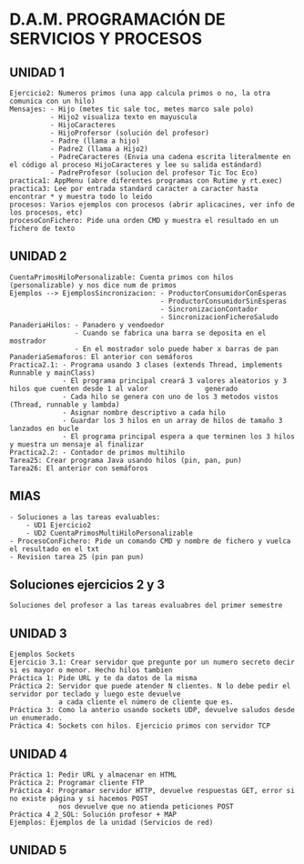 # D.A.M. PROGRAMACIÓN DE SERVICIOS Y PROCESOS

## UNIDAD 1
    Ejercicio2: Numeros primos (una app calcula primos o no, la otra comunica con un hilo)
    Mensajes: - Hijo (metes tic sale toc, metes marco sale polo)
              - Hijo2 visualiza texto en mayuscula
              - HijoCaracteres 
              - HijoProfersor (solución del profesor)
              - Padre (llama a hijo)
              - Padre2 (llama a Hijo2)
              - PadreCaracteres (Envia una cadena escrita literalmente en el código al proceso HijoCaracteres y lee su salida estándard)
              - PadreProfesor (solucion del profesor Tic Toc Eco)                 
    practica1: AppMenu (abre diferentes programas con Rutime y rt.exec)
    practica3: Lee por entrada standard caracter a caracter hasta encontrar * y muestra todo lo leido
    procesos: Varios ejemplos con procesos (abrir aplicacines, ver info de los procesos, etc)
    procesoConFichero: Pide una orden CMD y muestra el resultado en un fichero de texto
    
## UNIDAD 2
    CuentaPrimosHiloPersonalizable: Cuenta primos con hilos (personalizable) y nos dice num de primos
    Ejemplos --> EjemplosSincronizacion: - ProductorConsumidorConEsperas
                                         - ProductorConsumidorSinEsperas
                                         - SincronizacionContador
                                         - SincronizacionFicheroSaludo
    PanaderiaHilos: - Panadero y vendoedor
                    - Cuando se fabrica una barra se deposita en el mostrador
                    - En el mostrador solo puede haber x barras de pan
    PanaderiaSemaforos: El anterior con semáforos
    Practica2.1: - Programa usando 3 clases (extends Thread, implements Runnable y mainClass)
                 - El programa principal creará 3 valores aleatorios y 3 hilos que cuenten desde 1 al valor              generado
                 - Cada hilo se genera con uno de los 3 metodos vistos (Thread, runnable y lambda)
                 - Asignar nombre descriptivo a cada hilo
                 - Guardar los 3 hilos en un array de hilos de tamaño 3 lanzados en bucle
                 - El programa principal espera a que terminen los 3 hilos y muestra un mensaje al finalizar
    Practica2.2: - Contador de primos multihilo
    Tarea25: Crear programa Java usando hilos (pin, pan, pun)
    Tarea26: El anterior con semáforos
    
## MIAS
    - Soluciones a las tareas evaluables:
        - UD1 Ejercicio2
        - UD2 CuentaPrimosMultiHiloPersonalizable
    - ProcesoConFichero: Pide un comando CMD y nombre de fichero y vuelca el resultado en el txt
    - Revision tarea 25 (pin pan pun)

## Soluciones ejercicios 2 y 3
    Soluciones del profesor a las tareas evaluabres del primer semestre
    
## UNIDAD 3
    Ejemplos Sockets
    Ejercicio 3.1: Crear servidor que pregunte por un numero secreto decir si es mayor o menor. Hecho hilos tambien
    Práctica 1: Pide URL y te da datos de la misma
    Práctica 2: Servidor que puede atender N clientes. N lo debe pedir el servidor por teclado y luego este devuelve
                a cada cliente el número de cliente que es.
    Práctica 3: Como la anterio usando sockets UDP, devuelve saludos desde un enumerado.
    Práctica 4: Sockets con hilos. Ejercicio primos con servidor TCP

## UNIDAD 4
    Práctica 1: Pedir URL y almacenar en HTML
    Práctica 2: Programar cliente FTP
    Práctica 4: Programar servidor HTTP, devuelve respuestas GET, error si no existe página y si hacemos POST
                nos devuelve que no atienda peticiones POST
    Práctica 4_2_SOL: Solución profesor + MAP
    Ejemplos: Ejemplos de la unidad (Servicios de red)
## UNIDAD 5
